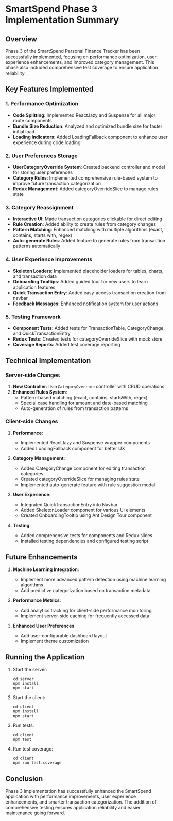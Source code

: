 # SmartSpend Phase 3 Implementation Summary

## Overview

Phase 3 of the SmartSpend Personal Finance Tracker has been successfully implemented, focusing on performance optimization, user experience enhancements, and improved category management. This phase also included comprehensive test coverage to ensure application reliability.

## Key Features Implemented

### 1. Performance Optimization
- **Code Splitting**: Implemented React.lazy and Suspense for all major route components
- **Bundle Size Reduction**: Analyzed and optimized bundle size for faster initial load
- **Loading Indicators**: Added LoadingFallback component to enhance user experience during code loading

### 2. User Preferences Storage
- **UserCategoryOverride System**: Created backend controller and model for storing user preferences
- **Category Rules**: Implemented comprehensive rule-based system to improve future transaction categorization
- **Redux Management**: Added categoryOverrideSlice to manage rules state

### 3. Category Reassignment
- **Interactive UI**: Made transaction categories clickable for direct editing
- **Rule Creation**: Added ability to create rules from category changes
- **Pattern Matching**: Enhanced matching with multiple algorithms (exact, contains, starts with, regex)
- **Auto-generate Rules**: Added feature to generate rules from transaction patterns automatically

### 4. User Experience Improvements
- **Skeleton Loaders**: Implemented placeholder loaders for tables, charts, and transaction data
- **Onboarding Tooltips**: Added guided tour for new users to learn application features
- **Quick Transaction Entry**: Added easy-access transaction creation from navbar
- **Feedback Messages**: Enhanced notification system for user actions

### 5. Testing Framework
- **Component Tests**: Added tests for TransactionTable, CategoryChange, and QuickTransactionEntry
- **Redux Tests**: Created tests for categoryOverrideSlice with mock store
- **Coverage Reports**: Added test coverage reporting

## Technical Implementation

### Server-side Changes
1. **New Controller**: `UserCategoryOverride` controller with CRUD operations
2. **Enhanced Rules System**:
   - Pattern-based matching (exact, contains, startsWith, regex)
   - Special case handling for amount and date-based matching
   - Auto-generation of rules from transaction patterns

### Client-side Changes
1. **Performance**:
   - Implemented React.lazy and Suspense wrapper components
   - Added LoadingFallback component for better UX
   
2. **Category Management**:
   - Added CategoryChange component for editing transaction categories
   - Created categoryOverrideSlice for managing rules state
   - Implemented auto-generate feature with rule suggestion modal
   
3. **User Experience**:
   - Integrated QuickTransactionEntry into Navbar
   - Added SkeletonLoader component for various UI elements
   - Created OnboardingTooltip using Ant Design Tour component

4. **Testing**:
   - Added comprehensive tests for components and Redux slices
   - Installed testing dependencies and configured testing script

## Future Enhancements

1. **Machine Learning Integration**:
   - Implement more advanced pattern detection using machine learning algorithms
   - Add predictive categorization based on transaction metadata

2. **Performance Metrics**:
   - Add analytics tracking for client-side performance monitoring
   - Implement server-side caching for frequently accessed data

3. **Enhanced User Preferences**:
   - Add user-configurable dashboard layout
   - Implement theme customization

## Running the Application

1. Start the server:
   ```
   cd server
   npm install
   npm start
   ```

2. Start the client:
   ```
   cd client
   npm install
   npm start
   ```

3. Run tests:
   ```
   cd client
   npm test
   ```

4. Run test coverage:
   ```
   cd client
   npm run test:coverage
   ```

## Conclusion

Phase 3 implementation has successfully enhanced the SmartSpend application with performance improvements, user experience enhancements, and smarter transaction categorization. The addition of comprehensive testing ensures application reliability and easier maintenance going forward.
